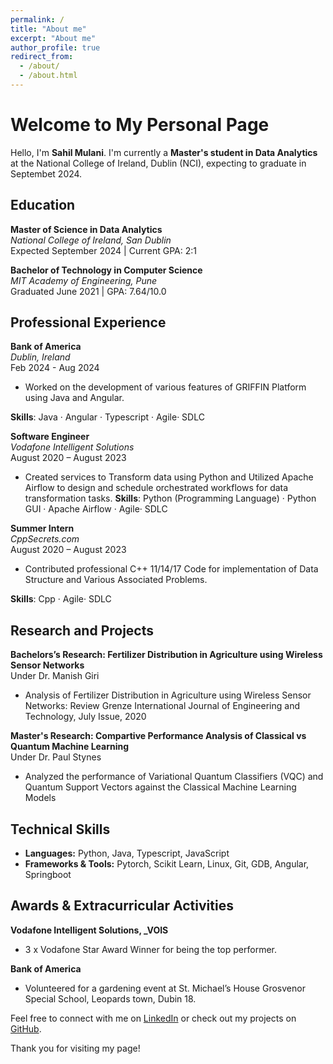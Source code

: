 ```yaml
---
permalink: /
title: "About me"
excerpt: "About me"
author_profile: true
redirect_from: 
  - /about/
  - /about.html
---
```


# Welcome to My Personal Page

Hello, I'm **Sahil Mulani**. I'm currently a **Master's student in Data Analytics** at the National College of Ireland, Dublin (NCI), expecting to graduate in Septembet 2024. 

## Education

**Master of Science in Data Analytics**  
  *National College of Ireland, San Dublin*  
  Expected September 2024 | Current GPA: 2:1

**Bachelor of Technology in Computer Science**  
  *MIT Academy of Engineering, Pune*  
  Graduated June 2021 | GPA: 7.64/10.0

## Professional Experience

**Bank of America**  
  *Dublin, Ireland*  
  Feb 2024 - Aug 2024  
- Worked on the development of various features of GRIFFIN Platform using Java and Angular.  

**Skills**: Java · Angular · Typescript · Agile· SDLC 

**Software Engineer**  
  *Vodafone Intelligent Solutions*  
  August 2020 – August 2023  
- Created services to Transform data using Python and Utilized Apache Airflow to design and schedule orchestrated workflows for data transformation tasks. 
**Skills**: Python (Programming Language) · Python GUI · Apache Airflow · Agile· SDLC 

**Summer Intern**  
  *CppSecrets.com*  
  August 2020 – August 2023  
- Contributed professional C++ 11/14/17 Code for implementation of Data Structure and Various Associated Problems.

**Skills**: Cpp · Agile· SDLC

## Research and Projects

**Bachelors’s Research: Fertilizer Distribution in Agriculture using Wireless Sensor Networks**  
  Under Dr. Manish Giri  
- Analysis of Fertilizer Distribution in Agriculture using Wireless Sensor Networks: Review Grenze International Journal of Engineering and Technology, July Issue, 2020 

**Master's Research: Compartive Performance Analysis of Classical vs Quantum Machine Learning**  
  Under Dr. Paul Stynes
- Analyzed the performance of Variational Quantum Classifiers (VQC) and Quantum Support Vectors against the Classical Machine Learning Models 

## Technical Skills

- **Languages:** Python, Java, Typescript, JavaScript 
- **Frameworks & Tools:** Pytorch, Scikit Learn, Linux, Git, GDB, Angular, Springboot

## Awards & Extracurricular Activities

**Vodafone Intelligent Solutions, _VOIS** 
- 3 x Vodafone Star Award Winner for being the top performer. 

**Bank of America**
- Volunteered for a gardening event at St. Michael’s House Grosvenor Special School, Leopards 
town, Dubin 18. 

Feel free to connect with me on [LinkedIn](https://www.linkedin.com/in/smulani/) or check out my projects on [GitHub](https://github.com/SahillMulani).

Thank you for visiting my page!
